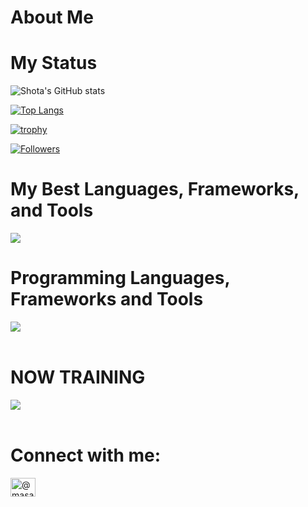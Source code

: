 # About Me

# My Status

![Shota's GitHub stats](https://github-readme-stats.vercel.app/api?username=mnengineer&show_icons=true&theme=vue-dark)

[![Top Langs](https://github-readme-stats.vercel.app/api/top-langs/?username=mnengineer&layout=compact&theme=vue-dark)](https://github.com/anuraghazra/github-readme-stats)

[![trophy](https://github-profile-trophy.vercel.app/?username=mnengineer&theme=discord)](https://github.com/ryo-ma/github-profile-trophy)

[![Followers](https://badgen.org/img/zenn/masashiii/followers?style=flat)](https://zenn.dev/masashiii)

# My Best Languages, Frameworks, and Tools

<img src="https://skillicons.dev/icons?i=kotlin,java,flutter,dart,github,androidstudio,vscode" />

# Programming Languages, Frameworks and Tools

<img src="https://skillicons.dev/icons?i=html,css,js,angular,vue,express,spring,postgresql,sqlite,mysql,github,androidstudio,vscode,figma,firebase,docker" /> <br /><br />

# NOW TRAINING

<img src="https://skillicons.dev/icons?i=flutter,dart,firebase" /> <br /><br />

# Connect with me:
<p align="left">
<a href="https://medium.com/@masashiii" target="blank"><img align="center" src="https://raw.githubusercontent.com/rahuldkjain/github-profile-readme-generator/master/src/images/icons/Social/medium.svg" alt="@masashiii" height="30" width="40" /></a>
</p>
